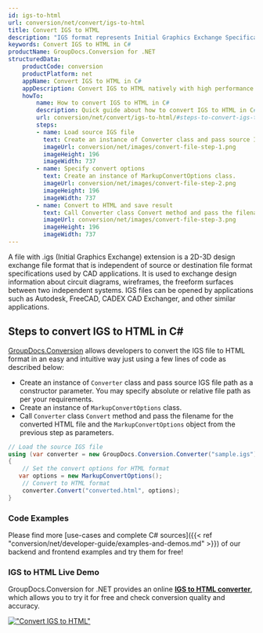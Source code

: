 ```yaml
---
id: igs-to-html
url: conversion/net/convert/igs-to-html
title: Convert IGS to HTML
description: "IGS format represents Initial Graphics Exchange Specification (IGES) with .igs extension. Learn how to convert IGS to HTML file programmatically in C# language using GroupDocs.Conversion for .NET library."
keywords: Convert IGS to HTML in C#
productName: GroupDocs.Conversion for .NET
structuredData:
    productCode: conversion
    productPlatform: net
    appName: Convert IGS to HTML in C#
    appDescription: Convert IGS to HTML natively with high performance using C# language and server side GroupDocs.Conversion for .NET APIs, without the use of any software like Microsoft or Open Office.
    howTo:
        name: How to convert IGS to HTML in C# 
        description: Quick guide about how to convert IGS to HTML in C# with high performance and accuracy.
        url: conversion/net/convert/igs-to-html/#steps-to-convert-igs-to-html-in-c
        steps:
        - name: Load source IGS file 
          text: Create an instance of Converter class and pass source IGS file path as a constructor parameter. You may specify absolute or relative file path as per your requirements. 
          imageUrl: conversion/net/images/convert-file-step-1.png
          imageHeight: 196
          imageWidth: 737
        - name: Specify convert options 
          text: Create an instance of MarkupConvertOptions class.
          imageUrl: conversion/net/images/convert-file-step-2.png
          imageHeight: 196
          imageWidth: 737
        - name: Convert to HTML and save result 
          text: Call Converter class Convert method and pass the filename for the converted HTML file and the MarkupConvertOptions object from the previous step as parameters.
          imageUrl: conversion/net/images/convert-file-step-3.png
          imageHeight: 196
          imageWidth: 737
---
```


A file with .igs (Initial Graphics Exchange) extension is a 2D-3D design exchange file format that is independent of source or destination file format specifications used by CAD applications. It is used to exchange design information about circuit diagrams, wireframes, the freeform surfaces between two independent systems. IGS files can be opened by applications such as Autodesk, FreeCAD, CADEX CAD Exchanger, and other similar applications.

## Steps to convert IGS to HTML in C#

[GroupDocs.Conversion](https://products.groupdocs.com/conversion/net) allows developers to convert the IGS file to HTML format in an easy and intuitive way just using a few lines of code as described below:

* Create an instance of `Converter` class and pass source IGS file path as a constructor parameter. You may specify absolute or relative file path as per your requirements. 
* Create an instance of `MarkupConvertOptions` class.
* Call `Converter` class `Convert` method and pass the filename for the converted HTML file and the `MarkupConvertOptions` object from the previous step as parameters.

```csharp
// Load the source IGS file
using (var converter = new GroupDocs.Conversion.Converter("sample.igs"))
{
    // Set the convert options for HTML format
   var options = new MarkupConvertOptions();
    // Convert to HTML format
    converter.Convert("converted.html", options);
}
```

### Code Examples

Please find more [use-cases and complete C# sources]({{< ref "conversion/net/developer-guide/examples-and-demos.md" >}}) of our backend and frontend examples and try them for free!

### IGS to HTML Live Demo

GroupDocs.Conversion for .NET provides an online [**IGS to HTML converter**](https://products.groupdocs.app/conversion/igs-to-html), which allows you to try it for free and check conversion quality and accuracy.

[!["Convert IGS to HTML"](conversion/net/images/convert-to-html/convert-igs-to-html.png)](https://products.groupdocs.app/conversion/igs-to-html)